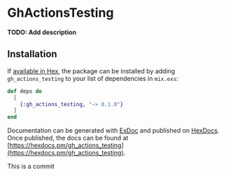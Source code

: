 # GhActionsTesting

**TODO: Add description**

## Installation

If [available in Hex](https://hex.pm/docs/publish), the package can be installed
by adding `gh_actions_testing` to your list of dependencies in `mix.exs`:

```elixir
def deps do
  [
    {:gh_actions_testing, "~> 0.1.0"}
  ]
end
```

Documentation can be generated with [ExDoc](https://github.com/elixir-lang/ex_doc)
and published on [HexDocs](https://hexdocs.pm). Once published, the docs can
be found at [https://hexdocs.pm/gh_actions_testing](https://hexdocs.pm/gh_actions_testing).

This is a commit

